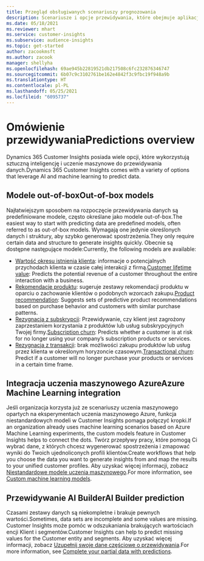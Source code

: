 ```yaml
---
title: Przegląd obsługiwanych scenariuszy prognozowania
description: Scenariusze i opcje przewidywania, które obejmuje aplikacja Dynamics 365 Customer Insights.
ms.date: 05/18/2021
ms.reviewer: mhart
ms.service: customer-insights
ms.subservice: audience-insights
ms.topic: get-started
author: zacookmsft
ms.author: zacook
manager: shellyha
ms.openlocfilehash: 69ae945b22819521db217508c6fc232876346747
ms.sourcegitcommit: 6b07c9c3102761be162e4842f3c9fbc19f948a9b
ms.translationtype: HT
ms.contentlocale: pl-PL
ms.lasthandoff: 05/25/2021
ms.locfileid: "6095737"
---
```

# <a name="predictions-overview"></a><span data-ttu-id="edb22-103">Omówienie przewidywania</span><span class="sxs-lookup"><span data-stu-id="edb22-103">Predictions overview</span></span>

<span data-ttu-id="edb22-104">Dynamics 365 Customer Insights posiada wiele opcji, które wykorzystują sztuczną inteligencję i uczenie maszynowe do przewidywania danych.</span><span class="sxs-lookup"><span data-stu-id="edb22-104">Dynamics 365 Customer Insights comes with a variety of options that leverage AI and machine learning to predict data.</span></span> 

## <a name="out-of-box-models"></a><span data-ttu-id="edb22-105">Modele out-of-box</span><span class="sxs-lookup"><span data-stu-id="edb22-105">Out-of-box models</span></span>

<span data-ttu-id="edb22-106">Najłatwiejszym sposobem na rozpoczęcie przewidywania danych są predefiniowane modele, często określane jako modele out-of-box.</span><span class="sxs-lookup"><span data-stu-id="edb22-106">The easiest way to start with predicting data are predefined models, often referred to as out-of-box models.</span></span> <span data-ttu-id="edb22-107">Wymagają one jedynie określonych danych i struktury, aby szybko generować spostrzeżenia.</span><span class="sxs-lookup"><span data-stu-id="edb22-107">They only require certain data and structure to generate insights quickly.</span></span> <span data-ttu-id="edb22-108">Obecnie są dostępne następujące modele:</span><span class="sxs-lookup"><span data-stu-id="edb22-108">Currently, the following models are available:</span></span> 
- <span data-ttu-id="edb22-109">[Wartość okresu istnienia klienta](predict-customer-lifetime-value.md): informacje o potencjalnych przychodach klienta w czasie całej interakcji z firmą.</span><span class="sxs-lookup"><span data-stu-id="edb22-109">[Customer lifetime value](predict-customer-lifetime-value.md): Predicts the potential revenue of a customer throughout the entire interaction with a business.</span></span> 
- <span data-ttu-id="edb22-110">[Rekomendacje produktu](predict-product-recommendation.md): sugeruje zestawy rekomendacji produktu w oparciu o zachowanie klientów o podobnych wzorcach zakupu.</span><span class="sxs-lookup"><span data-stu-id="edb22-110">[Product recommendation](predict-product-recommendation.md): Suggests sets of predictive product recommendations based on purchase behavior and customers with similar purchase patterns.</span></span>
- <span data-ttu-id="edb22-111">[Rezygnacja z subskrypcji](predict-subscription-churn.md): Przewidywanie, czy klient jest zagrożony zaprzestaniem korzystania z produktów lub usług subskrypcyjnych Twojej firmy.</span><span class="sxs-lookup"><span data-stu-id="edb22-111">[Subscription churn](predict-subscription-churn.md): Predicts whether a customer is at risk for no longer using your company’s subscription products or services.</span></span>
- <span data-ttu-id="edb22-112">[Rezygnacja z transakcji](predict-transactional-churn.md): brak możliwości zakupu produktów lub usług przez klienta w określonym horyzoncie czasowym.</span><span class="sxs-lookup"><span data-stu-id="edb22-112">[Transactional churn](predict-transactional-churn.md): Predict if a customer will no longer purchase your products or services in a certain time frame.</span></span>

## <a name="azure-machine-learning-integration"></a><span data-ttu-id="edb22-113">Integracja uczenia maszynowego Azure</span><span class="sxs-lookup"><span data-stu-id="edb22-113">Azure Machine Learning integration</span></span>

<span data-ttu-id="edb22-114">Jeśli organizacja korzysta już ze scenariuszy uczenia maszynowego opartych na eksperymentach uczenia maszynowego Azure, funkcja niestandardowych modeli w Customer Insights pomaga połączyć kropki.</span><span class="sxs-lookup"><span data-stu-id="edb22-114">If an organization already uses machine learning scenarios based on Azure Machine Learning experiments, the custom models feature in Customer Insights helps to connect the dots.</span></span> <span data-ttu-id="edb22-115">Twórz przepływy pracy, które pomogą Ci wybrać dane, z których chcesz wygenerować spostrzeżenia i zmapować wyniki do Twoich ujednoliconych profili klientów.</span><span class="sxs-lookup"><span data-stu-id="edb22-115">Create workflows that help you choose the data you want to generate insights from and map the results to your unified customer profiles.</span></span> <span data-ttu-id="edb22-116">Aby uzyskać więcej informacji, zobacz [Niestandardowe modele uczenia maszynowego](custom-models.md).</span><span class="sxs-lookup"><span data-stu-id="edb22-116">For more information, see [Custom machine learning models](custom-models.md).</span></span>

## <a name="ai-builder-prediction"></a><span data-ttu-id="edb22-117">Przewidywanie AI Builder</span><span class="sxs-lookup"><span data-stu-id="edb22-117">AI Builder prediction</span></span>

<span data-ttu-id="edb22-118">Czasami zestawy danych są niekompletne i brakuje pewnych wartości.</span><span class="sxs-lookup"><span data-stu-id="edb22-118">Sometimes, data sets are incomplete and some values are missing.</span></span> <span data-ttu-id="edb22-119">Customer Insights może pomóc w odszukaniania brakujących wartościach encji Klient i segmentów.</span><span class="sxs-lookup"><span data-stu-id="edb22-119">Customer Insights can help to predict missing values for the Customer entity and segments.</span></span> <span data-ttu-id="edb22-120">Aby uzyskać więcej informacji, zobacz [Uzupełnij swoje dane częściowe o przewidywania](predictions.md).</span><span class="sxs-lookup"><span data-stu-id="edb22-120">For more information, see [Complete your partial data with predictions](predictions.md).</span></span>
